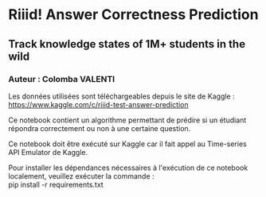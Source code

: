 # Riiid! Answer Correctness Prediction
## Track knowledge states of 1M+ students in the wild
### Auteur : Colomba VALENTI

Les données utilisées sont téléchargeables depuis le site de Kaggle :
https://www.kaggle.com/c/riiid-test-answer-prediction

Ce notebook contient un algorithme permettant de prédire si un étudiant répondra correctement ou non à une certaine question.

Ce notebook doit être exécuté sur Kaggle car il fait appel au Time-series API Emulator de Kaggle.


Pour installer les dépendances nécessaires à l'exécution de ce notebook localement, veuillez exécuter la commande : <br />
pip install -r requirements.txt
